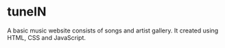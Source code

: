 # tuneIN
A basic music website consists of songs and artist gallery. It created using HTML, CSS and JavaScript.
